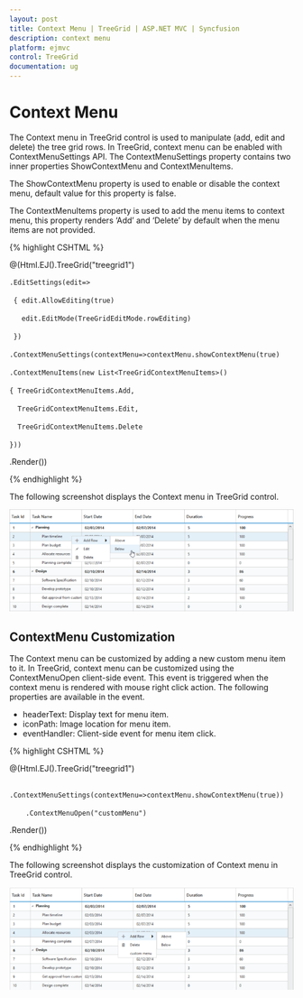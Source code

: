```yaml
---
layout: post
title: Context Menu | TreeGrid | ASP.NET MVC | Syncfusion
description: context menu
platform: ejmvc
control: TreeGrid
documentation: ug
---
```


# Context Menu

The Context menu in TreeGrid control is used to manipulate (add, edit and delete) the tree grid rows. In TreeGrid, context menu can be enabled with ContextMenuSettings API. The ContextMenuSettings property contains two inner properties ShowContextMenu and ContextMenuItems.

The ShowContextMenu property is used to enable or disable the context menu, default value for this property is false.

The ContextMenuItems property is used to add the menu items to context menu, this property renders ‘Add’ and ‘Delete’ by default when the menu items are not provided.

{% highlight CSHTML %}

@(Html.EJ().TreeGrid("treegrid1")

	.EditSettings(edit=>

	 { edit.AllowEditing(true)

	   edit.EditMode(TreeGridEditMode.rowEditing)

	 })

	.ContextMenuSettings(contextMenu=>contextMenu.showContextMenu(true)

	.ContextMenuItems(new List<TreeGridContextMenuItems>()

	{ TreeGridContextMenuItems.Add,

	  TreeGridContextMenuItems.Edit,

	  TreeGridContextMenuItems.Delete

	}))



 .Render())

{% endhighlight %}

The following screenshot displays the Context menu in TreeGrid control.

![](Context-Menu_images/Context-Menu_img1.png)



## ContextMenu Customization

The Context menu can be customized by adding a new custom menu item to it. In TreeGrid, context menu can be customized using the ContextMenuOpen client-side event. This event is triggered when the context menu is rendered with mouse right click action. The following properties are available in the event.

* headerText: Display text for menu item.
* iconPath: Image location for menu item.
* eventHandler: Client-side event for menu item click.

{% highlight CSHTML %}

@(Html.EJ().TreeGrid("treegrid1")

        .ContextMenuSettings(contextMenu=>contextMenu.showContextMenu(true))

        .ContextMenuOpen("customMenu")

 .Render())

<script type=”text/javascript”>

  function customMenu( args )

`{

   args.contextMenuItems.push(

   {

      headerText: "customMenu",

   iconPath: “url(…/images/customMenu.png)”,

   eventHandler: customMenuClick,

   }

   );

`}

  function customMenuClick( args )

  {

  }

</script>

{% endhighlight %}

The following screenshot displays the customization of Context menu in TreeGrid control.

![](Context-Menu_images/Context-Menu_img2.png)


